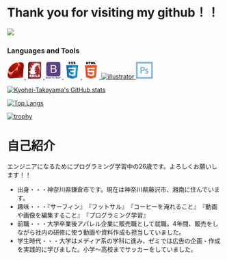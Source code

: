 # Thank you for visiting my github！！


<p align="left"> 
  <a href="https://github.com/kyohei-tkym">
    <img src="https://komarev.com/ghpvc/?username=kyohei-tkym"/>
  </a>
</p>
<h3 align="left">Languages and Tools</h3>
<p align="left"><a href="https://www.ruby-lang.org/en/" target="_blank"> <img src="https://raw.githubusercontent.com/devicons/devicon/master/icons/ruby/ruby-original.svg" alt="ruby" width="40" height="40"/> </a> <a href="https://rubyonrails.org" target="_blank"> <img src="https://raw.githubusercontent.com/devicons/devicon/master/icons/rails/rails-original-wordmark.svg" alt="rails" width="40" height="40"/> </a> <a href="https://getbootstrap.com" target="_blank"> <img src="https://raw.githubusercontent.com/devicons/devicon/master/icons/bootstrap/bootstrap-plain-wordmark.svg" alt="bootstrap" width="40" height="40"/> </a> <a href="https://www.w3schools.com/css/" target="_blank"> <img src="https://raw.githubusercontent.com/devicons/devicon/master/icons/css3/css3-original-wordmark.svg" alt="css3" width="40" height="40"/> </a> <a href="https://www.w3.org/html/" target="_blank"> <img src="https://raw.githubusercontent.com/devicons/devicon/master/icons/html5/html5-original-wordmark.svg" alt="html5" width="40" height="40"/> </a> <a href="https://www.adobe.com/in/products/illustrator.html" target="_blank"> <img src="https://www.vectorlogo.zone/logos/adobe_illustrator/adobe_illustrator-icon.svg" alt="illustrator" width="40" height="40"/> </a> <a href="https://www.photoshop.com/en" target="_blank"> <img src="https://raw.githubusercontent.com/devicons/devicon/master/icons/photoshop/photoshop-line.svg" alt="photoshop" width="40" height="40"/> </a>  </p>

[![Kyohei-Takayama's GitHub stats](https://github-readme-stats.vercel.app/api?username=kyohei-tkym&theme=vue-dark&show_icons=true)](https://github.com/kyohei-tkym/github-readme-stats)

[![Top Langs](https://github-readme-stats.vercel.app/api/top-langs/?username=kyohei-tkym&theme=vue-dark&show_icons=true&layout=compact)](https://github.com/kyohei-tkym/github-readme-stats)

[![trophy](https://github-profile-trophy.vercel.app/?username=kyohei-tkym&theme=dracula)](https://github.com/kyohei-tkym/github-profile-trophy)

# 自己紹介
エンジニアになるためにプログラミング学習中の26歳です。よろしくお願いします！！
- 出身・・・神奈川県鎌倉市です。現在は神奈川県藤沢市、湘南に住んでいます。
- 趣味・・・『サーフィン』　『フットサル』　『コーヒーを淹れること』　『動画や画像を編集すること』　『プログラミング学習』
- 前職・・・大学卒業後アパレル企業に販売職として就職。4年間、販売をしながら社内の研修に使う動画や資料作成も担当していました。
- 学生時代・・・大学はメディア系の学科に進み、ゼミでは広告の企画・作成を実践的に学びました。小学〜高校までサッカーをしていました。

